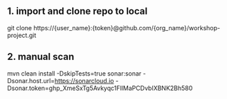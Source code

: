 



## 1. import and clone repo to local

 git clone https://{user_name}:{token}@github.com/{org_name}/workshop-project.git  
 
 
## 2. manual scan
 
mvn clean install -DskipTests=true sonar:sonar -Dsonar.host.url=https://sonarcloud.io  -Dsonar.token=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
